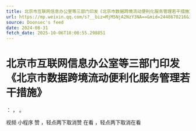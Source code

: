 ```yaml
---
title: 北京市互联网信息办公室等三部门印发《北京市数据跨境流动便利化服务管理若干措施》
url: https://mp.weixin.qq.com/s?__biz=MjM5NjA2NzY3NA==&mid=2448670216&idx=4&sn=9782752f15e75657dea03608cd654889
source: Doonsec's feed
date: 2024-08-31
fetch_date: 2025-10-06T18:00:55.298851
---
```


# 北京市互联网信息办公室等三部门印发《北京市数据跨境流动便利化服务管理若干措施》

：
，
。

视频
小程序
赞
，轻点两下取消赞
在看
，轻点两下取消在看